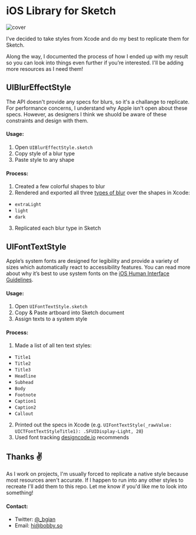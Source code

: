 # iOS Library for Sketch

![cover](https://cloud.githubusercontent.com/assets/3231370/20637535/af47ea48-b358-11e6-9067-3e63bb7b7fb4.png)

I’ve decided to take styles from Xcode and do my best to replicate them for Sketch.

Along the way, I documented the process of how I ended up with my result so you can look into things even further if you’re interested. I'll be adding more resources as I need them!

## UIBlurEffectStyle
The API doesn't provide any specs for blurs, so it's a challange to replicate. For performance concerns, I understand why Apple isn't open about these specs. However, as designers I think we shuold be aware of these constraints and design with them.

#### Usage:

1. Open `UIBlurEffectStyle.sketch`
2. Copy style of a blur type
3. Paste style to any shape

#### Process:

1. Created a few colorful shapes to blur
2. Rendered and exported all three [types of blur](https://developer.apple.com/reference/uikit/uiblureffectstyle) over the shapes in Xcode:
  - `extraLight`
  - `light`
  - `dark`
3. Replicated each blur type in Sketch

## UIFontTextStyle
Apple’s system fonts are designed for legibility and provide a variety of sizes which automatically react to accessibility features. You can read more about why it’s best to use system fonts on the [iOS Human Interface Guidelines](https://developer.apple.com/ios/human-interface-guidelines/visual-design/typography/).

#### Usage:

1. Open `UIFontTextStyle.sketch`
2. Copy & Paste artboard into Sketch document
3. Assign texts to a system style

#### Process:

1. Made a list of all ten text styles:
  - `Title1`
  - `Title2`
  - `Title3`
  - `Headline`
  - `Subhead`
  - `Body`
  - `Footnote`
  - `Caption1`
  - `Caption2`
  - `Callout`
2. Printed out the specs in Xcode (e.g. `UIFontTextStyle(_rawValue: UICTFontTextStyleTitle1): .SFUIDisplay-Light, 28`)
3. Used font tracking [designcode.io](https://designcode.io/cloud/chapter1/iOS-Tracking.jpg) recommends

## Thanks ✌️
As I work on projects, I'm usually forced to replicate a native style because most resources aren't accurate. If I happen to run into any other styles to recreate I'll add them to this repo. Let me know if you'd like me to look into something!

#### Contact:

- Twitter: <a href="https://twitter.com/_bgian">@_bgian</a>
- Email: <a href="mailto:hi@bobby.so">hi@bobby.so</a>
